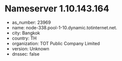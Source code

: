 # Nameserver 1.10.143.164

* as_number: 23969
* name: node-338.pool-1-10.dynamic.totinternet.net.
* city: Bangkok
* country: TH
* organization: TOT Public Company Limited
* version: Unknown
* dnssec: false
